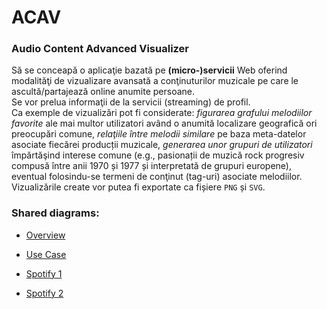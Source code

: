 # ACAV
### Audio Content Advanced Visualizer

Să se conceapă o aplicaţie bazată pe **(micro-)servicii** Web oferind modalităţi de vizualizare avansată a conţinuturilor muzicale pe care le ascultă/partajează online anumite persoane.<br>
Se vor prelua informaţii de la servicii (streaming) de profil.<br>
Ca exemple de vizualizări pot fi considerate: *figurarea grafului melodiilor favorite* ale mai multor utilizatori având o anumită localizare geografică ori preocupări comune, *relaţiile între melodii similare* pe baza meta-datelor asociate fiecărei producții muzicale, *generarea unor grupuri de utilizatori* împărtăşind interese comune (e.g., pasionații de muzică rock progresiv compusă între anii 1970 și 1977 și interpretată de grupuri europene), eventual folosindu-se termeni de conţinut (tag-uri) asociate melodiilor.<br>Vizualizările create vor putea fi exportate ca fișiere `PNG` și `SVG`.

### Shared diagrams:
- [Overview](https://www.lucidchart.com/invitations/accept/69a6eaa9-2dd8-407b-947e-ee2b69955471)
- [Use Case](https://www.lucidchart.com/invitations/accept/be1734ef-9e0c-4e27-b08d-1fbf09560c1d)

- [Spotify 1](https://drive.google.com/file/d/1t9X-1ti6lPd8VRSwuSny8BuB70-nuC7C/view?usp=sharing)
- [Spotify 2](https://drive.google.com/file/d/1S54pfG2po-EqboHq17oaOrSpSOL8q8co/view?usp=sharing)